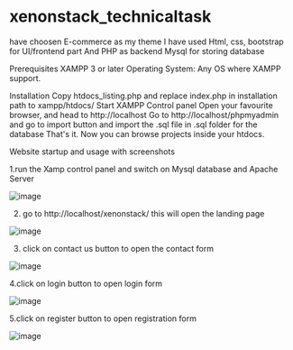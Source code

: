 # xenonstack_technicaltask
 have choosen E-commerce as my theme
I have used Html, css, bootstrap for UI/frontend part
And PHP as backend
Mysql for storing database

Prerequisites
XAMPP 3 or later
Operating System: Any OS where XAMPP support.

Installation
Copy htdocs_listing.php and replace index.php in installation path to xampp/htdocs/
Start XAMPP Control panel
Open your favourite browser, and head to http://localhost
Go to http://localhost/phpmyadmin and go to import button and import the .sql file in .sql folder for the database
That's it. Now you can browse projects inside your htdocs.

Website startup and usage with screenshots

1.run the Xamp control panel and switch on Mysql database and  Apache Server

![image](https://user-images.githubusercontent.com/72434822/181061007-88d0c077-7284-42bf-9d4c-b6b42a3211da.png)

2. go to http://localhost/xenonstack/ this will open the landing page

![image](https://user-images.githubusercontent.com/72434822/181061214-2ecd950c-c29c-4150-a4a7-206188400140.png)

3. click on contact us button to open the contact form

![image](https://user-images.githubusercontent.com/72434822/181061570-c331f42c-83eb-4036-8451-22bab1f1b0fb.png)

4.click on login button to open login form

![image](https://user-images.githubusercontent.com/72434822/181062153-57da7c64-2a61-4e00-be1f-180efba40dc4.png)

5.click on register button to open registration form

![image](https://user-images.githubusercontent.com/72434822/181062328-9e051063-f61b-4bd9-986b-b3f751e060df.png)



